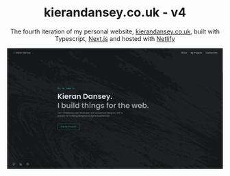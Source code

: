 <h1 align="center">
  kierandansey.co.uk - v4
</h1>
<p align="center">
  The fourth iteration of my personal website, <a href="https://kierandansey.co.uk" target="_blank">kierandansey.co.uk</a>, built with Typescript, <a href="https://nextjs.org/" target="_blank">Next.js</a> and hosted with <a href="https://www.netlify.com/" target="_blank">Netlify</a>
</p>

![demo](https://raw.githubusercontent.com/kdan80/v1/master/src/images/demo.webp)